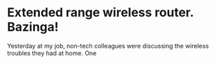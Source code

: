 # Extended range wireless router. Bazinga!

Yesterday at my job,
non-tech colleagues were discussing the wireless troubles they had at home.
One 
